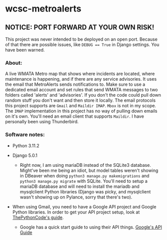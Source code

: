 # wcsc-metroalerts
## NOTICE: PORT FORWARD AT YOUR OWN RISK!
This project was never intended to be deployed on an open port. Because of that there are possible issues, like ```DEBUG == True``` in Django settings. You have been warned.

### About:
A live WMATA Metro map that shows where incidents are located, where maintenance is happening, and if there are any service advisories. It uses the email that MetroAlerts sends notifications to. Make sure to use a dedicated email account and set rules that send WMATA messages to two folders called 'alerts' and 'advisories'. If you don't the code could pull down random stuff you don't want and then store it locally. The email protocols this project supports are ```Gmail``` and ```Maildir IMAP```. ```Mbox``` is not in my scope. The ```IMAP``` implementation in this project has no way of pulling down emails on it's own. You'll need an email client that supports ```Maildir```. I have personally been using Thunderbird.

### Software notes: 

- Python 3.11.2

- Django 5.0.1
  - Right now, I am using mariaDB instead of the SQLite3 database. Might've been me being an idiot, but model tables weren't showing in DBeaver when doing ```python3 manage.py makemigrations``` and ```python3 manage.py migrate``` with SQLite. You'll need to setup a mariaDB database and will need to install the mariadb and mysqlclient Python libraries (Django was picky, and mysqlclient wasn't showing up on Pylance, sorry that there's two). 

- When using Gmail, you need to have a Google API project and Google Python libraries. In order to get your API project setup, look at [ThePythonCode's guide](https://www.thepythoncode.com/article/use-gmail-api-in-python "PythonCode's Gmail API Guide").
  - Google has a quick start guide to using their API things. [Google's API Guide](https://developers.google.com/gmail/api/quickstart/python "Google Gmail API Quickstart")
